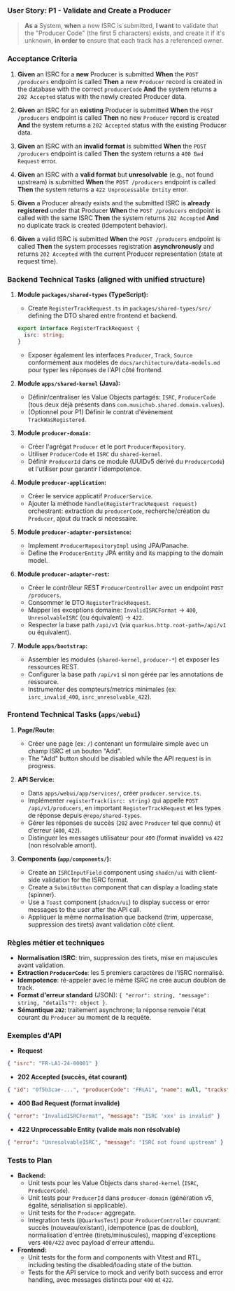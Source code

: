 
### User Story: P1 - Validate and Create a Producer

> **As a** System, **when** a new ISRC is submitted, **I want** to validate that the "Producer Code" (the first 5 characters) exists, and create it if it's unknown, **in order to** ensure that each track has a referenced owner.

### Acceptance Criteria

1.  **Given** an ISRC for a **new** Producer is submitted
    **When** the `POST /producers` endpoint is called
    **Then** a new `Producer` record is created in the database with the correct `producerCode`
    **And** the system returns a `202 Accepted` status with the newly created Producer data.

2.  **Given** an ISRC for an **existing** Producer is submitted
    **When** the `POST /producers` endpoint is called
    **Then** no new `Producer` record is created
    **And** the system returns a `202 Accepted` status with the existing Producer data.

3.  **Given** an ISRC with an **invalid format** is submitted
    **When** the `POST /producers` endpoint is called
    **Then** the system returns a `400 Bad Request` error.

4.  **Given** an ISRC with a **valid format** but **unresolvable** (e.g., not found upstream) is submitted
    **When** the `POST /producers` endpoint is called
    **Then** the system returns a `422 Unprocessable Entity` error.

5.  **Given** a Producer already exists and the submitted ISRC is **already registered** under that Producer
    **When** the `POST /producers` endpoint is called with the same ISRC
    **Then** the system returns `202 Accepted`
    **And** no duplicate track is created (idempotent behavior).

6.  **Given** a valid ISRC is submitted
    **When** the `POST /producers` endpoint is called
    **Then** the system processes registration **asynchronously** and returns `202 Accepted` with the current Producer representation (state at request time).

### Backend Technical Tasks (aligned with unified structure)

1.  **Module `packages/shared-types` (TypeScript):**
    *   Create `RegisterTrackRequest.ts` in `packages/shared-types/src/` defining the DTO shared entre frontend et backend.
      ```typescript
      export interface RegisterTrackRequest {
        isrc: string;
      }
      ```
    *   Exposer également les interfaces `Producer`, `Track`, `Source` conformément aux modèles de `docs/architecture/data-models.md` pour typer les réponses de l'API côté frontend.

2.  **Module `apps/shared-kernel` (Java):**
    *   Définir/centraliser les Value Objects partagés: `ISRC`, `ProducerCode` (tous deux déjà présents dans `com.musichub.shared.domain.values`).
    *   (Optionnel pour P1) Définir le contrat d'évènement `TrackWasRegistered`.

3.  **Module `producer-domain`:**
    *   Créer l'agrégat `Producer` et le port `ProducerRepository`.
    *   Utiliser `ProducerCode` et `ISRC` du `shared-kernel`.
    *   Définir `ProducerId` dans ce module (UUIDv5 dérivé du `ProducerCode`) et l'utiliser pour garantir l'idempotence.

4.  **Module `producer-application`:**
    *   Créer le service applicatif `ProducerService`.
    *   Ajouter la méthode `handle(RegisterTrackRequest request)` orchestrant: extraction du `producerCode`, recherche/création du `Producer`, ajout du track si nécessaire.

5.  **Module `producer-adapter-persistence`:**
    *   Implement `ProducerRepositoryImpl` using JPA/Panache.
    *   Define the `ProducerEntity` JPA entity and its mapping to the domain model.

6.  **Module `producer-adapter-rest`:**
    *   Créer le contrôleur REST `ProducerController` avec un endpoint `POST /producers`.
    *   Consommer le DTO `RegisterTrackRequest`.
    *   Mapper les exceptions domaine: `InvalidISRCFormat` → `400`, `UnresolvableISRC` (ou équivalent) → `422`.
    *   Respecter la base path `/api/v1` (via `quarkus.http.root-path=/api/v1` ou équivalent).

7.  **Module `apps/bootstrap`:**
    *   Assembler les modules (`shared-kernel`, `producer-*`) et exposer les ressources REST.
    *   Configurer la base path `/api/v1` si non gérée par les annotations de ressource.
    *   Instrumenter des compteurs/metrics minimales (ex: `isrc_invalid_400`, `isrc_unresolvable_422`).

### Frontend Technical Tasks (`apps/webui`)

1.  **Page/Route:**
    *   Créer une page (ex: `/`) contenant un formulaire simple avec un champ ISRC et un bouton "Add".
    *   The "Add" button should be disabled while the API request is in progress.

2.  **API Service:**
    *   Dans `apps/webui/app/services/`, créer `producer.service.ts`.
    *   Implémenter `registerTrack(isrc: string)` qui appelle `POST /api/v1/producers`, en important `RegisterTrackRequest` et les types de réponse depuis `@repo/shared-types`.
    *   Gérer les réponses de succès (`202` avec `Producer` tel que connu) et d'erreur (`400`, `422`).
    *   Distinguer les messages utilisateur pour `400` (format invalide) vs `422` (non résolvable amont).

3.  **Components (`app/components/`):**
    *   Create an `ISRCInputField` component using `shadcn/ui` with client-side validation for the ISRC format.
    *   Create a `SubmitButton` component that can display a loading state (spinner).
    *   Use a `Toast` component (`shadcn/ui`) to display success or error messages to the user after the API call.
    *   Appliquer la même normalisation que backend (trim, uppercase, suppression des tirets) avant validation côté client.

### Règles métier et techniques

- **Normalisation ISRC**: trim, suppression des tirets, mise en majuscules avant validation.
- **Extraction `ProducerCode`**: les 5 premiers caractères de l'ISRC normalisé.
- **Idempotence**: ré-appeler avec le même ISRC ne crée aucun doublon de track.
- **Format d'erreur standard** (JSON): `{ "error": string, "message": string, "details"?: object }`.
- **Sémantique `202`**: traitement asynchrone; la réponse renvoie l'état courant du `Producer` au moment de la requête.

### Exemples d'API

- **Request**
```json
{ "isrc": "FR-LA1-24-00001" }
```

- **202 Accepted (succès, état courant)**
```json
{ "id": "0f5b3cae-...", "producerCode": "FRLA1", "name": null, "tracks": [] }
```

- **400 Bad Request (format invalide)**
```json
{ "error": "InvalidISRCFormat", "message": "ISRC 'xxx' is invalid" }
```

- **422 Unprocessable Entity (valide mais non résolvable)**
```json
{ "error": "UnresolvableISRC", "message": "ISRC not found upstream" }
```

### Tests to Plan

*   **Backend:**
    *   Unit tests pour les Value Objects dans `shared-kernel` (`ISRC`, `ProducerCode`).
    *   Unit tests pour `ProducerId` dans `producer-domain` (génération v5, égalité, sérialisation si applicable).
    *   Unit tests for the `Producer` aggregate.
    *   Integration tests (`@QuarkusTest`) pour `ProducerController` couvrant: succès (nouveau/existant), idempotence (pas de doublon), normalisation d'entrée (tirets/minuscules), mapping d'exceptions vers `400/422` avec payload d'erreur attendu.
*   **Frontend:**
    *   Unit tests for the form and components with Vitest and RTL, including testing the disabled/loading state of the button.
    *   Tests for the API service to mock and verify both success and error handling, avec messages distincts pour `400` et `422`. 